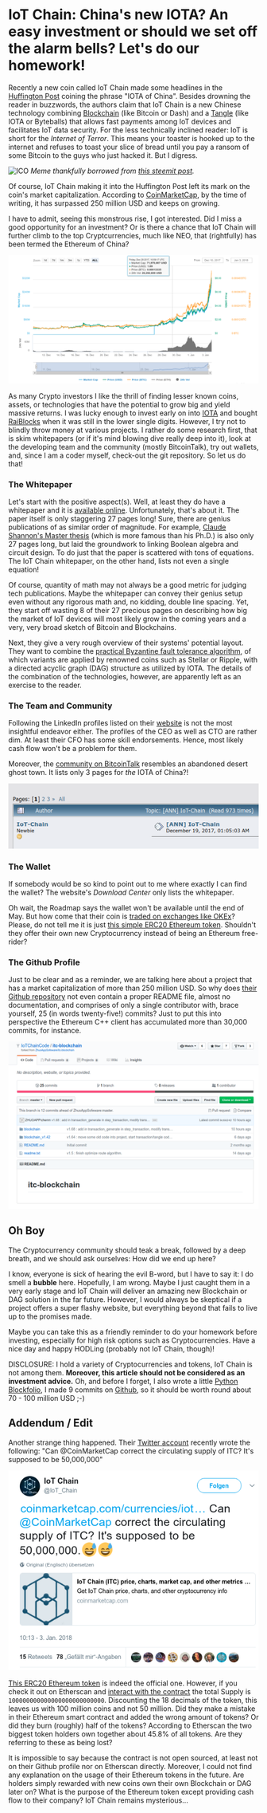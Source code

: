# IoT Chain: China's new IOTA? An easy investment or should we set off the alarm bells? Let's do our homework!


Recently a new coin called IoT Chain made some headlines in the [Huffington Post](https://www.huffingtonpost.com/entry/a-beginners-guide-to-iot-chain-the-iota-of-china_us_5a4a4edee4b06cd2bd03e183) coining the phrase "IOTA of China". Besides drowning the reader in buzzwords, the authors claim that IoT Chain is a new Chinese technology combining [Blockchain](https://en.wikipedia.org/wiki/Blockchain) (like Bitcoin or Dash) and a [Tangle](https://en.wikipedia.org/wiki/Directed_acyclic_graph) (like IOTA or Byteballs) that allows fast payments among IoT devices and facilitates IoT data security. For the less technically inclined reader: IoT is short for the *Internet of Terror*. This means your toaster is hooked up to the internet and refuses to toast your slice of bread until you pay a ransom of some Bitcoin to the guys who just hacked it. But I digress.

![ICO](https://steemit-production-imageproxy-thumbnail.s3.amazonaws.com/U5dqtAg1iPo6vrFqmb84gWhxevzxdVZ_1680x8400)
*Meme thankfully borrowed from [this steemit post](https://steemit.com/meme/@echoesinthemind/ico-scams).*

Of course, IoT Chain making it into the Huffington Post left its mark on the coin's market capitalization. According to [CoinMarketCap](https://coinmarketcap.com/currencies/iot-chain/), by the time of writing, it has surpassed 250 million USD and keeps on growing.

I have to admit, seeing this monstrous rise, I got interested. Did I miss a good opportunity for an investment? Or is there a chance that IoT Chain will further climb to the top Cryptcurrencies, much like NEO, that (rightfully) has been termed the Ethereum of China?

![Surge](https://raw.githubusercontent.com/SmokinCaterpillar/blog/master/iotchain/price_surge.png)

As many Crypto investors I like the thrill of finding lesser known coins, assets, or technologies that have the potential to grow big and yield massive returns. I was lucky enough to invest early on into [IOTA](https://iota.org/) and bought [RaiBlocks](https://raiblocks.net/) when it was still in the lower single digits. However, I try not to blindly throw money at various projects. I rather do some research first, that is skim whitepapers (or if it's mind blowing dive really deep into it), look at the developing team and the community (mostly BitcoinTalk), try out wallets, and, since I am a coder myself, check-out the git repository. So let us do that!

### The Whitepaper

Let's start with the positive aspect(s). Well, at least they do have a whitepaper and it is [available online](https://iotchain.io/pdf/ITCWHITEPAPER.pdf). Unfortunately, that's about it. The paper itself is only staggering 27 pages long! Sure, there are genius publications of as similar order of magnitude. For example, [Claude Shannon's Master thesis](http://www.cs.virginia.edu/~evans/greatworks/shannon38.pdf) (which is more famous than his Ph.D.) is also only 27 pages long, but laid the groundwork to linking Boolean algebra and circuit design. To do just that the paper is scattered with tons of equations. The IoT Chain whitepaper, on the other hand, lists not even a single equation!

Of course, quantity of math may not always be a good metric for judging tech publications. Maybe the whitepaper can convey their genius setup even without any rigorous math and, no kidding, double line spacing. Yet, they start off wasting 8 of their 27 precious pages on describing how big the market of IoT devices will most likely grow in the coming years and a very, very broad sketch of Bitcoin and Blockchains.

Next, they give a very rough overview of their systems' potential layout. They want to combine the [practical Byzantine fault tolerance algorithm](http://citeseerx.ist.psu.edu/viewdoc/summary?doi=10.1.1.127.6130), of which variants are applied by renowned coins such as Stellar or Ripple, with a directed acyclic graph (DAG) structure as utilized by IOTA. The details of the combination of the technologies, however, are apparently left as an exercise to the reader.


### The Team and Community

Following the LinkedIn profiles listed on their [website](https://iotchain.io/) is not the most insightful endeavor either. The profiles of the CEO as well as CTO are rather dim. At least their CFO has some skill endorsements. Hence, most likely cash flow won't be a problem for them.

Moreover, the [community on BitcoinTalk](https://bitcointalk.org/index.php?topic=2612309.0) resembles an abandoned desert ghost town. It lists only 3 pages for *the* IOTA of China?!

![BitcoinTalk](https://raw.githubusercontent.com/SmokinCaterpillar/blog/master/iotchain/three_pages.png)


### The Wallet

If somebody would be so kind to point out to me where exactly I can find the wallet? The website's *Download Center* only lists the whitepaper.

Oh wait, the Roadmap says the wallet won't be available until the end of May. But how come that their coin is [traded on exchanges like OKEx](https://coinmarketcap.com/currencies/iot-chain/#markets)? Please, do not tell me it is just [this simple ERC20 Ethereum token](https://etherscan.io/token/tokenholderchart/0x5e6b6d9abad9093fdc861ea1600eba1b355cd940). Shouldn't they offer their own new Cryptocurrency instead of being an Ethereum free-rider?

### The Github Profile

Just to be clear and as a reminder, we are talking here about a project that has a market capitalization of more than 250 million USD. So why does [their Github repository](https://github.com/IoTChainCode/itc-blockchain) not even contain a proper README file, almost no documentation, and comprises of only a single contributor with, brace yourself, 25 (in words twenty-five!) commits? Just to put this into perspective the Ethereum C++ client has accumulated more than 30,000 commits, for instance.

![The Repo](https://raw.githubusercontent.com/SmokinCaterpillar/blog/master/iotchain/the_repo.png)

## Oh Boy

The Cryptocurrency community should teak a break, followed by a deep breath, and we should ask ourselves: How did we end up here?

I know, everyone is sick of hearing the evil B-word, but I have to say it: I do smell a **bubble** here. Hopefully, I am wrong. Maybe I just caught them in a very early stage and IoT Chain will deliver an amazing new Blockchain or DAG solution in the far future. However, I would always be skeptical if a project offers a super flashy website, but everything beyond that fails to live up to the promises made.

Maybe you can take this as a friendly reminder to do your homework before investing, especially for high risk options such as Cryptocurrencies. Have a nice day and happy HODLing (probably not IoT Chain, though)!


DISCLOSURE: I hold a variety of Cryptocurrencies and tokens, IoT Chain is not among them. **Moreover, this article should not be considered as an investment advice.** Oh, and before I forget, I also wrote a little [Python Blockfolio](https://steemit.com/cryptocurrency/@smcaterpillar/how-much-are-my-cryptocurrency-investments-worth-a-simple-blockfolio-using-python-and-coinmarketcap), I made 9 commits on [Github](https://github.com/SmokinCaterpillar/blockfolio), so it should be worth round about 70 - 100 million USD ;-)


## Addendum / Edit

Another strange thing happened. Their [Twitter account](https://twitter.com/IoT_Chain/status/948618236534325248) recently wrote the following: "Can @CoinMarketCap correct the circulating supply of ITC? It's supposed to be 50,000,000"

![twitter post](https://raw.githubusercontent.com/SmokinCaterpillar/blog/master/iotchain/twitter.png)

[This ERC20 Ethereum token](https://etherscan.io/token/tokenholderchart/0x5e6b6d9abad9093fdc861ea1600eba1b355cd940) is indeed the official one. However, if you check it out on Etherscan and [interact with the contract](https://etherscan.io/token/0x5e6b6d9abad9093fdc861ea1600eba1b355cd940#readContract) the total Supply is `100000000000000000000000000`. Discounting the 18 decimals of the token, this leaves us with 100 million coins and not 50 million. Did they make a mistake in their Ethereum smart contract and added the wrong amount of tokens? Or did they burn (roughly) half of the tokens? According to Etherscan the two biggest token holders own together about 45.8% of all tokens. Are they referring to these as being lost?

It is impossible to say because the contract is not open sourced, at least not on their Github profile nor on Etherscan directly. Moreover, I could not find any explanation on the usage of their Ethereum tokens in the future. Are holders simply rewarded with new coins own their own Blockchain or DAG later on? What is the purpose of the Ethereum token except providing cash flow to their company? IoT Chain remains mysterious...